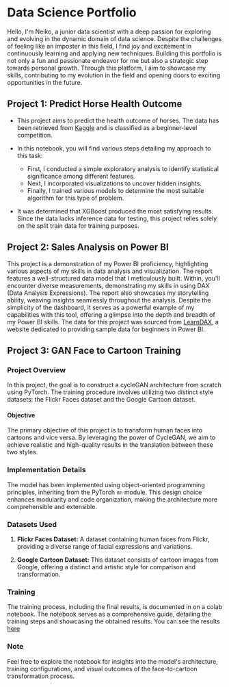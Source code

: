 # Data Science Portfolio

Hello, I'm Neiko, a junior data scientist with a deep passion for exploring and evolving in the dynamic domain of data science. Despite the challenges of feeling like an imposter in this field, I find joy and excitement in continuously learning and applying new techniques. Building this portfolio is not only a fun and passionate endeavor for me but also a strategic step towards personal growth. Through this platform, I aim to showcase my skills, contributing to my evolution in the field and opening doors to exciting opportunities in the future.

## Project 1: Predict Horse Health Outcome

- This project aims to predict the health outcome of horses. The data has been retrieved from [Kaggle](https://www.kaggle.com/competitions/playground-series-s3e22) and is classified as a beginner-level competition.

- In this notebook, you will find various steps detailing my approach to this task:
  - First, I conducted a simple exploratory analysis to identify statistical significance among different features.
  - Next, I incorporated visualizations to uncover hidden insights.
  - Finally, I trained various models to determine the most suitable algorithm for this type of problem.

- It was determined that XGBoost produced the most satisfying results. Since the data lacks inference data for testing, this project relies solely on the split train data for training purposes.

## Project 2: Sales Analysis on Power BI
This project is a demonstration of my Power BI proficiency, highlighting various aspects of my skills in data analysis and visualization. The report features a well-structured data model that I meticulously built. Within, you'll encounter diverse measurements, demonstrating my skills in using DAX (Data Analysis Expressions). The report also showcases my storytelling ability, weaving insights seamlessly throughout the analysis. Despite the simplicity of the dashboard, it serves as a powerful example of my capabilities with this tool, offering a glimpse into the depth and breadth of my Power BI skills. The data for this project was sourced from [LearnDAX](https://www.learndax.com/power-bi-sample-data-for-beginners-to-download/), a website dedicated to providing sample data for beginners in Power BI.

## Project 3: GAN Face to Cartoon Training

### Project Overview

In this project, the goal is to construct a cycleGAN architecture from scratch using PyTorch. The training procedure involves utilizing two distinct style datasets: the Flickr Faces dataset and the Google Cartoon dataset.

#### Objective

The primary objective of this project is to transform human faces into cartoons and vice versa. By leveraging the power of CycleGAN, we aim to achieve realistic and high-quality results in the translation between these two styles.

### Implementation Details

The model has been implemented using object-oriented programming principles, inheriting from the PyTorch `nn` module. This design choice enhances modularity and code organization, making the architecture more comprehensible and extensible.

### Datasets Used

1. **Flickr Faces Dataset:** A dataset containing human faces from Flickr, providing a diverse range of facial expressions and variations.
   
2. **Google Cartoon Dataset:** This dataset consists of cartoon images from Google, offering a distinct and artistic style for comparison and transformation.

### Training 

The training process, including the final results, is documented in on a colab notebook. The notebook serves as a comprehensive guide, detailing the training steps and showcasing the obtained results.
You can see the results [here](https://colab.research.google.com/drive/1uzPu2HOGsv94fulyr7U8SE_5fDnKnCm2?usp=sharing)

### Note

Feel free to explore the notebook for insights into the model's architecture, training configurations, and visual outcomes of the face-to-cartoon transformation process.

